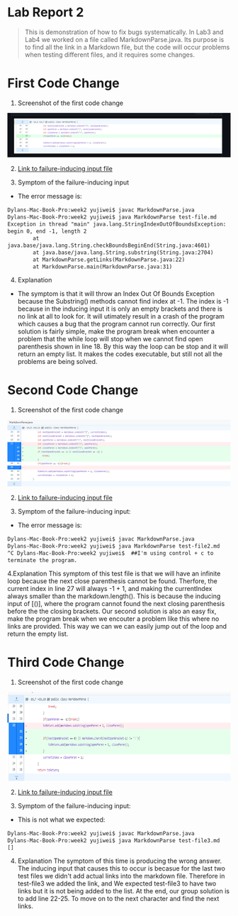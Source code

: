 # **Lab Report 2**

> This is demonstration of how to fix bugs systematically. In Lab3 and Lab4 we worked on a file called MarkdownParse.java. Its purpose is to find all the link in a Markdown file, but the code will occur problems when testing different files, and it requires some changes.


# **First Code Change**
1. Screenshot of the first code change
<p align="center">
  <img width="650" height="100" src="images/lab-week4-p1.PNG">
</p>

2. [Link to failure-inducing input file](test-file/test-file.md)

3. Symptom of the failure-inducing input
- The error message is: 
```
Dylans-Mac-Book-Pro:week2 yujiwei$ javac MarkdownParse.java 
Dylans-Mac-Book-Pro:week2 yujiwei$ java MarkdownParse test-file.md 
Exception in thread "main" java.lang.StringIndexOutOfBoundsException: begin 0, end -1, length 2
        at java.base/java.lang.String.checkBoundsBeginEnd(String.java:4601)
        at java.base/java.lang.String.substring(String.java:2704)
        at MarkdownParse.getLinks(MarkdownParse.java:22)
        at MarkdownParse.main(MarkdownParse.java:31)

```

4. Explanation
- The symptom is that it will throw an Index Out Of Bounds Exception because the Substring() methods cannot find index at -1. The index is -1 because in the inducing input it is only an empty brackets and there is no link at all to look for. It will utimately result in a crash of the program which causes a bug that the program cannot run correctly. Our first solution is fairly simple, make the program break when encounter a problem that the while loop will stop when we cannot find open parenthesis shown in line 18. By this way the loop can be stop and it will return an empty list. It makes the codes executable, but still not all the problems are being solved.

# **Second Code Change**

1. Screenshot of the first code change
<p align="center">
  <img width="600" height="150" src="images/lab-week4-p2.PNG">
</p>

2. [Link to failure-inducing input file](test-file/test-file2.md)

3. Symptom of the failure-inducing input:
- The error message is:
```
Dylans-Mac-Book-Pro:week2 yujiwei$ javac MarkdownParse.java 
Dylans-Mac-Book-Pro:week2 yujiwei$ java MarkdownParse test-file2.md 
^C Dylans-Mac-Book-Pro:week2 yujiwei$  ##I'm using control + c to terminate the program.
```


4.Explanation
This symptom of this test file is that we will have an infinite loop because the next close parenthesis cannot be found. Therfore, the current index in line 27 will always -1 + 1, and making the currentIndex always smaller than the markdown.length(). This is because the inducing input of [()], where the program cannot found the next closing parenthesis before the the closing brackets. Our second solution is also an easy fix, make the program break when we encouter a problem like this where no links are provided. This way we can we can easily jump out of the loop and return the empty list.



# **Third Code Change**

1. Screenshot of the first code change
<p align="center">
  <img width="700" height="200" src="images/lab-week4-p3.PNG">
</p>


2. [Link to failure-inducing input file](test-file/test-file3.md)

3. Symptom of the failure-inducing input:
- This is not what we expected:
```
Dylans-Mac-Book-Pro:week2 yujiwei$ javac MarkdownParse.java 
Dylans-Mac-Book-Pro:week2 yujiwei$ java MarkdownParse test-file3.md 
[]
```

4. Explanation
The symptom of this time is producing the wrong answer. The inducing input that causes this to occur is becasue for the last two test files we didn't add actual links into the markdown file. Therefore in test-file3 we added the link, and We expected test-file3 to have two links but it is not being added to the list. At the end, our group solution is to add line 22-25. To move on to the next character and find the next links.
